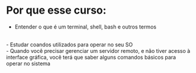 # Por que esse curso:
  - Entender o que é um terminal, shell, bash e outros termos
  <br>
  - Estudar coandos utilizados para operar no seu SO
  <br>
  - Quando você precisar gerenciar um servidor remoto, e não tiver acesso à interface gráfica, você terá que saber alguns comandos básicos para operar no sistema